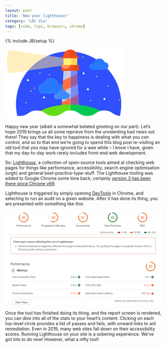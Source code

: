 ```yaml
---
layout: post
title: 'New year lighthouse!'
category: 'LDC Via'
tags: [code, tips, browsers, chrome]
---
```


{% include JB/setup %}

<div class="blog-header">
  <img src="/assets/img/blog/lighthouse-logo.png" style="height: '228px'; width: '381px';" alt="Google Chrome / Lighthouse graphic" />
</div>

Happy new year (albeit a somewhat belated greeting on our part). Let’s hope 2019 brings us all some reprieve from the unrelenting bad news out there! They say that the key to happiness is dealing with what you _can_ control, and so to that end we’re going to spend this blog post re-visiting an old tool that you may have ignored for a wee while – I know I have, given that my day-to-day work rarely includes front-end web development.

So: [Lighthouse](https://developers.google.com/web/tools/lighthouse/), a collection of open-source tools aimed at checking web pages for things like performance, accessibility, search engine optimisation (urgh) and general best-practice-type-stuff. The Lighthouse tooling was added to Google Chrome some time back; certainly [version 3 has been there since Chrome v69](https://developers.google.com/web/updates/2018/05/lighthouse3).

Lighthouse is triggered by simply opening [DevTools](https://developers.google.com/web/tools/chrome-devtools/) in Chrome, and selecting to run an audit on a given website. After it has done its thing, you are presented with something like this:

<p><img src="/assets/img/blog/lighthouse-screen.png" style="height: '325px'; width: '539px';" alt="Screenshot of Lighthouse tools report" /></p>

Once the tool has finished doing its thing, and the report screen is rendered, you can dive into all of the stats to your heart’s content. Clicking on each top-level circle provides a list of passes and fails, with onward links to aid remediation. Even in 2019, many web sites fall down on their accessibility scores. Running Lighthouse on your site is a sobering experience. We’ve got lots to do now! However, what a nifty tool!
